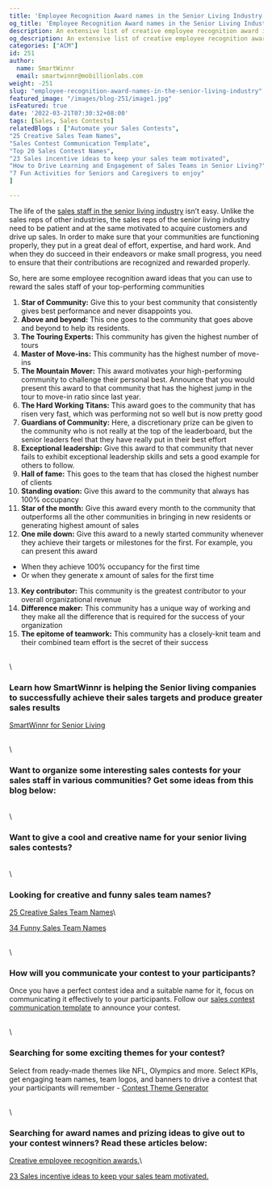 ```yaml
---
title: 'Employee Recognition Award names in the Senior Living Industry'
og_title: 'Employee Recognition Award names in the Senior Living Industry'
description: An extensive list of creative employee recognition award ideas for the sales staff of the senior living industry
og_description: An extensive list of creative employee recognition award ideas for the sales staff of the senior living industry
categories: ["ACM"]
id: 251
author:
  name: SmartWinnr
  email: smartwinnr@mobillionlabs.com
weight: -251
slug: "employee-recognition-award-names-in-the-senior-living-industry"
featured_image: "/images/blog-251/image1.jpg"
isFeatured: true
date: '2022-03-21T07:30:32+08:00'
tags: [Sales, Sales Contests]
relatedBlogs : ["Automate your Sales Contests",
"25 Creative Sales Team Names",
"Sales Contest Communication Template",
"Top 20 Sales Contest Names",
"23 Sales incentive ideas to keep your sales team motivated",
"How to Drive Learning and Engagement of Sales Teams in Senior Living?",
"7 Fun Activities for Seniors and Caregivers to enjoy"
]

---
```


The life of the [sales staff in the senior living industry](https://www.smartwinnr.com/post/how-to-drive-learning-and-engagement-of-sales-teams-in-senior-living/) isn’t easy. Unlike the sales reps of other industries, the sales reps of the senior living industry need to be patient and at the same motivated to acquire customers and drive up sales. In order to make sure that your communities are functioning properly, they put in a great deal of effort, expertise, and hard work. And when they do succeed in their endeavors or make small progress, you need to ensure that their contributions are recognized and rewarded properly.

So, here are some employee recognition award ideas that you can use to reward the sales staff of your top-performing communities 

1. **Star of Community:** Give this to your best community that consistently gives best performance and never disappoints you. 
2. **Above and beyond:** This one goes to the community that goes above and beyond to help its residents. 
3. **The Touring Experts:** This community has given the highest number of tours
4. **Master of Move-ins:** This community has the highest number of move-ins
5. **The Mountain Mover:** This award motivates your high-performing community to challenge their personal best. Announce that you would present this award to that community that has the highest jump in the tour to move-in ratio since last year. 
6. **The Hard Working Titans:** This award goes to the community that has risen very fast, which was performing not so well but is now pretty good
7. **Guardians of Community:** Here, a discretionary prize can be given to the community who is not really at the top of the leaderboard, but the senior leaders feel that they have really put in their best effort
8. **Exceptional leadership:** Give this award to that community that never fails to exhibit exceptional leadership skills and sets a good example for others to follow. 
9. **Hall of fame:** This goes to the team that has closed the highest number of clients
10. **Standing ovation:** Give this award to the community that always has 100% occupancy
11. **Star of the month:** Give this award every month to the community that outperforms all the other communities in bringing in new residents or generating highest amount of sales
12. **One mile down:** Give this award to a newly started community whenever they achieve their targets or milestones for the first. For example, you can present this award 
  
  * When they achieve 100% occupancy for the first time
  * Or when they generate x amount of sales for the first time
13. **Key contributor:** This community is the greatest contributor to your overall organizational revenue
14. **Difference maker:** This community has a unique way of working and they make all the difference that is required for the success of your organization
15. **The epitome of teamwork:** This community has a closely-knit team and their combined team effort is the secret of their success

\
\

### Learn how SmartWinnr is helping the Senior living companies to successfully achieve their sales targets and produce greater sales results

[SmartWinnr for Senior Living](https://www.smartwinnr.com/solutions/senior-living/)

\
\

### Want to organize some interesting sales contests for your sales staff in various communities? Get some ideas from this blog below:

\
\

### Want to give a cool and creative name for your senior living sales contests?

\
\

### Looking for creative and funny sales team names?

[25 Creative Sales Team Names](https://www.smartwinnr.com/post/25-creative-sales-team-names/)\

[34 Funny Sales Team Names](https://www.smartwinnr.com/post/funny-sales-team-names/)

\
\

### How will you communicate your contest to your participants?

Once you have a perfect contest idea and a suitable name for it, focus on communicating it effectively to your participants. Follow our [sales contest communication template](https://www.smartwinnr.com/post/sales-contest-communication-template/) to announce your contest.
 
\
\

### Searching for some exciting themes for your contest?

Select from ready-made themes like NFL, Olympics and more. Select KPIs, get engaging team names, team logos, and banners to drive a contest that your participants will remember - [Contest Theme Generator](https://tools.smartwinnr.com/#/contest-theme-generator)

\
\

### Searching for award names and prizing ideas to give out to your contest winners? Read these articles below:

[Creative employee recognition awards.](https://www.smartwinnr.com/post/creative-employee-recognition-award-names/)\

[23 Sales incentive ideas to keep your sales team motivated.](https://www.smartwinnr.com/post/sales-incentive-ideas-to-keep-your-sales-team-motivated/)
